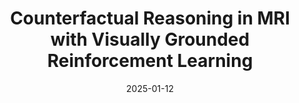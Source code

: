 ---
title: Counterfactual Reasoning in MRI with Visually Grounded Reinforcement Learning
authors:
- Faris H. Rizk
- Nan Xi
- Junsong Yuan
date: 2025-01-12
publishDate: '2025-08-18T10:12:39.683345Z'
publication_types:
- manuscript
---